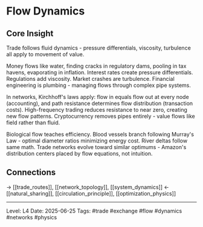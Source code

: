# Flow Dynamics

## Core Insight
Trade follows fluid dynamics - pressure differentials, viscosity, turbulence all apply to movement of value.

Money flows like water, finding cracks in regulatory dams, pooling in tax havens, evaporating in inflation. Interest rates create pressure differentials. Regulations add viscosity. Market crashes are turbulence. Financial engineering is plumbing - managing flows through complex pipe systems.

In networks, Kirchhoff's laws apply: flow in equals flow out at every node (accounting), and path resistance determines flow distribution (transaction costs). High-frequency trading reduces resistance to near zero, creating new flow patterns. Cryptocurrency removes pipes entirely - value flows like field rather than fluid.

Biological flow teaches efficiency. Blood vessels branch following Murray's Law - optimal diameter ratios minimizing energy cost. River deltas follow same math. Trade networks evolve toward similar optimums - Amazon's distribution centers placed by flow equations, not intuition.

## Connections
→ [[trade_routes]], [[network_topology]], [[system_dynamics]]
← [[natural_sharing]], [[circulation_principle]], [[optimization_physics]]

---
Level: L4
Date: 2025-06-25
Tags: #trade #exchange #flow #dynamics #networks #physics